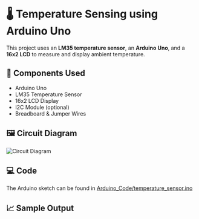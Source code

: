 # 🌡️ Temperature Sensing using Arduino Uno

This project uses an **LM35 temperature sensor**, an **Arduino Uno**, and a **16x2 LCD** to measure and display ambient temperature.

## 🔧 Components Used
- Arduino Uno
- LM35 Temperature Sensor
- 16x2 LCD Display
- I2C Module (optional)
- Breadboard & Jumper Wires

## 🖼️ Circuit Diagram
![Circuit Diagram](images/circuit_diagram.png)

## 💻 Code
The Arduino sketch can be found in [Arduino_Code/temperature_sensor.ino](Arduino_Code/temperature_sensor.ino)

## 📈 Sample Output
